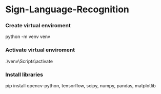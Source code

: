 # Sign-Language-Recognition

### Create virtual enviroment

python -m venv venv

### Activate virtual enviroment

.\venv\Scripts\activate

### Install libraries

pip install opencv-python, tensorflow, scipy, numpy, pandas, matplotlib
